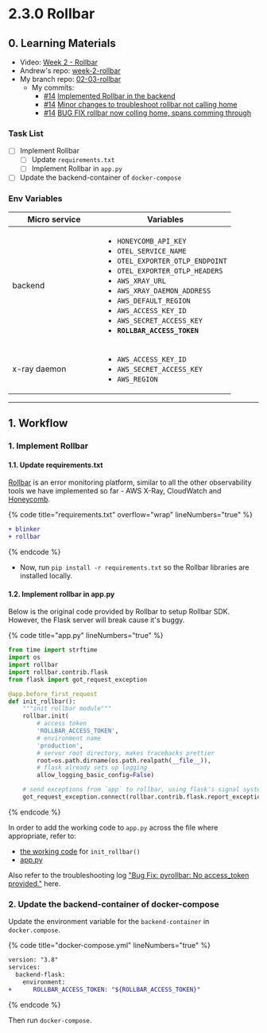 # 2.3.0 Rollbar

## 0. **Learning Materials**

* Video: [Week 2 - Rollbar](https://www.youtube.com/watch?v=xMBDAb5SEU4\&list=PLBfufR7vyJJ7k25byhRXJldB5AiwgNnWv\&index=33\&ab\_channel=ExamPro)
* Andrew's repo: [week-2-rollbar](https://github.com/omenking/aws-bootcamp-cruddur-2023/tree/week-2-rollbar)
* My branch repo: [02-03-rollbar](https://github.com/mariachiinajar/aws-bootcamp-cruddur-2023-again/tree/02-03-rollbar)
  * My commits:
    * [#14](https://github.com/mariachiinajar/aws-bootcamp-cruddur-2023-again/issues/14) [Implemented Rollbar in the backend](https://github.com/mariachiinajar/aws-bootcamp-cruddur-2023-again/commit/002a65aa265f205c369e7f0eceeabff9f1c5c27e)
    * [#14](https://github.com/mariachiinajar/aws-bootcamp-cruddur-2023-again/issues/14) [Minor changes to troubleshoot rollbar not calling home](https://github.com/mariachiinajar/aws-bootcamp-cruddur-2023-again/commit/b496fd01a4bf9ff6058ce907150df3d574bdb30a)
    * [#14](https://github.com/mariachiinajar/aws-bootcamp-cruddur-2023-again/issues/14) [BUG FIX rollbar now colling home, spans comming through](https://github.com/mariachiinajar/aws-bootcamp-cruddur-2023-again/commit/465723776c1b9daee1799896ed7d06ccf93822a0)

### Task List

* [ ] Implement Rollbar
  * [ ] Update `requirements.txt`
  * [ ] Implement Rollbar in `app.py`
* [ ] Update the backend-container of `docker-compose`

### Env Variables

<table><thead><tr><th width="168">Micro service</th><th>Variables</th></tr></thead><tbody><tr><td>backend</td><td><ul><li><code>HONEYCOMB_API_KEY</code></li><li><code>OTEL_SERVICE_NAME</code></li><li><code>OTEL_EXPORTER_OTLP_ENDPOINT</code></li><li><code>OTEL_EXPORTER_OTLP_HEADERS</code></li><li><code>AWS_XRAY_URL</code></li><li><code>AWS_XRAY_DAEMON_ADDRESS</code></li><li><code>AWS_DEFAULT_REGION</code></li><li><code>AWS_ACCESS_KEY_ID</code></li><li><code>AWS_SECRET_ACCESS_KEY</code></li><li><strong><code>ROLLBAR_ACCESS_TOKEN</code></strong></li></ul></td></tr><tr><td>x-ray daemon</td><td><ul><li><code>AWS_ACCESS_KEY_ID</code></li><li><code>AWS_SECRET_ACCESS_KEY</code></li><li><code>AWS_REGION</code></li></ul></td></tr></tbody></table>

***

## 1. Workflow

### 1. Implement Rollbar

#### 1.1.  Update requirements.txt

[Rollbar](https://rollbar.com/) is an error monitoring platform, similar to all the other observability tools we have implemented so far - AWS X-Ray, CloudWatch and [Honeycomb](https://www.honeycomb.io/).

{% code title="requirements.txt" overflow="wrap" lineNumbers="true" %}
```diff
+ blinker
+ rollbar
```
{% endcode %}

* Now, run `pip install -r requirements.txt` so the Rollbar libraries are installed locally.

#### 1.2. Implement rollbar in app.py

Below is the original code provided by Rollbar to setup Rollbar SDK. However, the Flask server will break cause it's buggy.

{% code title="app.py" lineNumbers="true" %}
```python
from time import strftime
import os
import rollbar
import rollbar.contrib.flask
from flask import got_request_exception

@app.before_first_request
def init_rollbar():
    """init rollbar module"""
    rollbar.init(
        # access token
        'ROLLBAR_ACCESS_TOKEN',
        # environment name
        'production',
        # server root directory, makes tracebacks prettier
        root=os.path.dirname(os.path.realpath(__file__)),
        # flask already sets up logging
        allow_logging_basic_config=False)

    # send exceptions from `app` to rollbar, using flask's signal system.
    got_request_exception.connect(rollbar.contrib.flask.report_exception, app)
```
{% endcode %}

In order to add the working code to `app.py` across the file where appropriate, refer to:

* [the working code](https://github.com/mariachiinajar/aws-bootcamp-cruddur-2023-again/commit/465723776c1b9daee1799896ed7d06ccf93822a0) for `init_rollbar()`
* [app.py](https://github.com/mariachiinajar/aws-bootcamp-cruddur-2023-again/blob/02-03-rollbar/backend-flask/app.py)

Also refer to the troubleshooting log ["Bug Fix: pyrollbar: No access\_token provided."](bug-fix-pyrollbar-no-access\_token-provided..md) here.



### 2. Update the backend-container of docker-compose

Update the environment variable for the `backend-container` in `docker.compose`.

{% code title="docker-compose.yml" lineNumbers="true" %}
```diff
version: "3.8"
services:
  backend-flask:
    environment:
+      ROLLBAR_ACCESS_TOKEN: "${ROLLBAR_ACCESS_TOKEN}"
```
{% endcode %}

Then run `docker-compose`.
